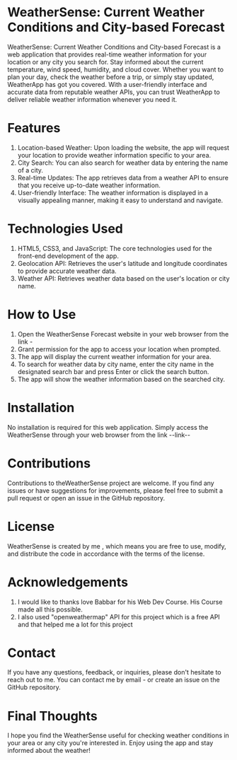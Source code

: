 # WeatherSense: Current Weather Conditions and City-based Forecast

WeatherSense: Current Weather Conditions and City-based Forecast is a web application that provides real-time weather information for your location or any city you search for. 
Stay informed about the current temperature, wind speed, humidity, and cloud cover. 
Whether you want to plan your day, check the weather before a trip, or simply stay updated, WeatherApp has got you covered. 
With a user-friendly interface and accurate data from reputable weather APIs, you can trust WeatherApp to deliver reliable weather information whenever you need it.

# Features

1. Location-based Weather: Upon loading the website, the app will request your location to provide weather information specific to your area.
2. City Search: You can also search for weather data by entering the name of a city.
3. Real-time Updates: The app retrieves data from a weather API to ensure that you receive up-to-date weather information.
4. User-friendly Interface: The weather information is displayed in a visually appealing manner, making it easy to understand and navigate.

# Technologies Used

1. HTML5, CSS3, and JavaScript: The core technologies used for the front-end development of the app.
2. Geolocation API: Retrieves the user's latitude and longitude coordinates to provide accurate weather data.
3. Weather API: Retrieves weather data based on the user's location or city name.

# How to Use

1. Open the WeatherSense Forecast website in your web browser from the link - 
2. Grant permission for the app to access your location when prompted.
3. The app will display the current weather information for your area.
4. To search for weather data by city name, enter the city name in the designated search bar and press Enter or click the search button.
5. The app will show the weather information based on the searched city.

# Installation

No installation is required for this web application. Simply access the WeatherSense through your web browser from the link --link--

# Contributions

Contributions to theWeatherSense project are welcome. If you find any issues or have suggestions for improvements, please feel free to submit a pull request 
or open an issue in the GitHub repository.

# License

WeatherSense is created by me , which means you are free to use, modify, and distribute the code in accordance with the terms of the license.

# Acknowledgements

1. I would like to thanks love Babbar for his Web Dev Course. His Course made all this possible.
2. I also used "openweathermap" API for this project which is a free API and that helped me a lot for this project

# Contact

If you have any questions, feedback, or inquiries, please don't hesitate to reach out to me. You can contact me by email - 
or create an issue on the GitHub repository.

# Final Thoughts

I hope you find the WeatherSense useful for checking weather conditions in your area or any city you're interested in. 
Enjoy using the app and stay informed about the weather!

